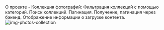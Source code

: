 О проекте - Коллекция фотографий:
Фильтрация коллекций с помощью категорий.
Поиск коллекций.
Пагинация.
Получение, пагинация через бэкенд.
Отображение информации о загрузке контента.
![img-photos-collection](https://user-images.githubusercontent.com/90722666/188815386-f2fc9d25-978e-410c-962c-8fa2fad76de0.png)
